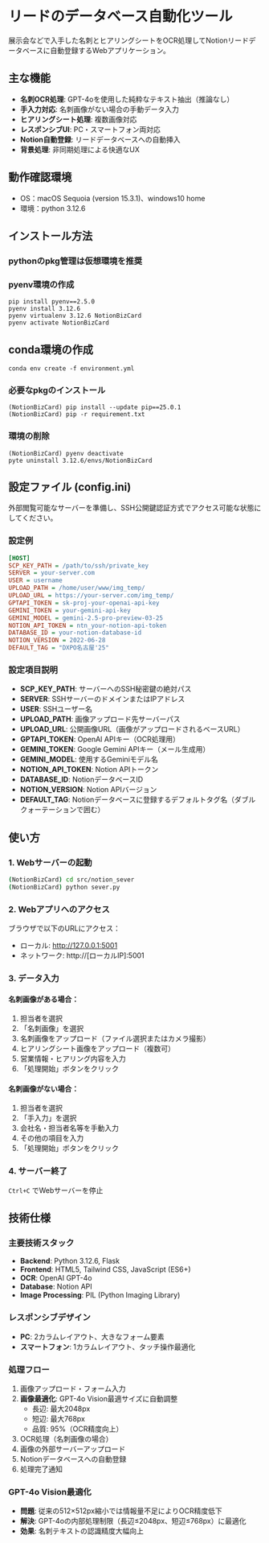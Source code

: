 # リードのデータベース自動化ツール

展示会などで入手した名刺とヒアリングシートをOCR処理してNotionリードデータベースに自動登録するWebアプリケーション。

## 主な機能
- **名刺OCR処理**: GPT-4oを使用した純粋なテキスト抽出（推論なし）
- **手入力対応**: 名刺画像がない場合の手動データ入力
- **ヒアリングシート処理**: 複数画像対応
- **レスポンシブUI**: PC・スマートフォン両対応
- **Notion自動登録**: リードデータベースへの自動挿入
- **背景処理**: 非同期処理による快適なUX

## 動作確認環境
- OS：macOS Sequoia (version 15.3.1)、windows10 home
- 環境：python 3.12.6

## インストール方法
### pythonのpkg管理は仮想環境を推奨

### pyenv環境の作成
```Shell
pip install pyenv==2.5.0
pyenv install 3.12.6
pyenv virtualenv 3.12.6 NotionBizCard
pyenv activate NotionBizCard
```
## conda環境の作成
```Shell
conda env create -f environment.yml
```

### 必要なpkgのインストール
```Shell
(NotionBizCard) pip install --update pip==25.0.1
(NotionBizCard) pip -r requirement.txt
```

### 環境の削除
```Shell
(NotionBizCard) pyenv deactivate
pyte uninstall 3.12.6/envs/NotionBizCard
```

## 設定ファイル (config.ini)

外部閲覧可能なサーバーを準備し、SSH公開鍵認証方式でアクセス可能な状態にしてください。

### 設定例
```ini
[HOST]
SCP_KEY_PATH = /path/to/ssh/private_key
SERVER = your-server.com
USER = username
UPLOAD_PATH = /home/user/www/img_temp/
UPLOAD_URL = https://your-server.com/img_temp/
GPTAPI_TOKEN = sk-proj-your-openai-api-key
GEMINI_TOKEN = your-gemini-api-key
GEMINI_MODEL = gemini-2.5-pro-preview-03-25
NOTION_API_TOKEN = ntn_your-notion-api-token
DATABASE_ID = your-notion-database-id
NOTION_VERSION = 2022-06-28
DEFAULT_TAG = "DXPO名古屋'25"
```

### 設定項目説明
- **SCP_KEY_PATH**: サーバーへのSSH秘密鍵の絶対パス
- **SERVER**: SSHサーバーのドメインまたはIPアドレス
- **USER**: SSHユーザー名
- **UPLOAD_PATH**: 画像アップロード先サーバーパス
- **UPLOAD_URL**: 公開画像URL（画像がアップロードされるベースURL）
- **GPTAPI_TOKEN**: OpenAI APIキー（OCR処理用）
- **GEMINI_TOKEN**: Google Gemini APIキー（メール生成用）
- **GEMINI_MODEL**: 使用するGeminiモデル名
- **NOTION_API_TOKEN**: Notion APIトークン
- **DATABASE_ID**: NotionデータベースID
- **NOTION_VERSION**: Notion APIバージョン
- **DEFAULT_TAG**: Notionデータベースに登録するデフォルトタグ名（ダブルクォーテーションで囲む）
## 使い方

### 1. Webサーバーの起動
```bash
(NotionBizCard) cd src/notion_sever
(NotionBizCard) python sever.py
```

### 2. Webアプリへのアクセス
ブラウザで以下のURLにアクセス：
- ローカル: http://127.0.0.1:5001
- ネットワーク: http://[ローカルIP]:5001

### 3. データ入力
#### 名刺画像がある場合：
1. 担当者を選択
2. 「名刺画像」を選択
3. 名刺画像をアップロード（ファイル選択またはカメラ撮影）
4. ヒアリングシート画像をアップロード（複数可）
5. 営業情報・ヒアリング内容を入力
6. 「処理開始」ボタンをクリック

#### 名刺画像がない場合：
1. 担当者を選択
2. 「手入力」を選択
3. 会社名・担当者名等を手動入力
4. その他の項目を入力
5. 「処理開始」ボタンをクリック

### 4. サーバー終了
`Ctrl+C` でWebサーバーを停止

## 技術仕様

### 主要技術スタック
- **Backend**: Python 3.12.6, Flask
- **Frontend**: HTML5, Tailwind CSS, JavaScript (ES6+)
- **OCR**: OpenAI GPT-4o
- **Database**: Notion API
- **Image Processing**: PIL (Python Imaging Library)

### レスポンシブデザイン
- **PC**: 2カラムレイアウト、大きなフォーム要素
- **スマートフォン**: 1カラムレイアウト、タッチ操作最適化

### 処理フロー
1. 画像アップロード・フォーム入力
2. **画像最適化**: GPT-4o Vision最適サイズに自動調整
   - 長辺: 最大2048px
   - 短辺: 最大768px
   - 品質: 95%（OCR精度向上）
3. OCR処理（名刺画像の場合）
4. 画像の外部サーバーアップロード
5. Notionデータベースへの自動登録
6. 処理完了通知

### GPT-4o Vision最適化
- **問題**: 従来の512×512px縮小では情報量不足によりOCR精度低下
- **解決**: GPT-4oの内部処理制限（長辺≤2048px、短辺≤768px）に最適化
- **効果**: 名刺テキストの認識精度大幅向上

